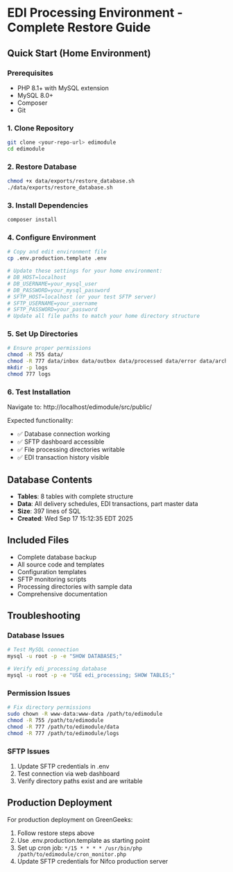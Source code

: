 # EDI Processing Environment - Complete Restore Guide

## Quick Start (Home Environment)

### Prerequisites
- PHP 8.1+ with MySQL extension
- MySQL 8.0+
- Composer
- Git

### 1. Clone Repository
```bash
git clone <your-repo-url> edimodule
cd edimodule
```

### 2. Restore Database
```bash
chmod +x data/exports/restore_database.sh
./data/exports/restore_database.sh
```

### 3. Install Dependencies
```bash
composer install
```

### 4. Configure Environment
```bash
# Copy and edit environment file
cp .env.production.template .env

# Update these settings for your home environment:
# DB_HOST=localhost
# DB_USERNAME=your_mysql_user
# DB_PASSWORD=your_mysql_password
# SFTP_HOST=localhost (or your test SFTP server)
# SFTP_USERNAME=your_username
# SFTP_PASSWORD=your_password
# Update all file paths to match your home directory structure
```

### 5. Set Up Directories
```bash
# Ensure proper permissions
chmod -R 755 data/
chmod -R 777 data/inbox data/outbox data/processed data/error data/archive
mkdir -p logs
chmod 777 logs
```

### 6. Test Installation
Navigate to: http://localhost/edimodule/src/public/

Expected functionality:
- ✅ Database connection working
- ✅ SFTP dashboard accessible
- ✅ File processing directories writable
- ✅ EDI transaction history visible

## Database Contents
- **Tables**: 8 tables with complete structure
- **Data**: All delivery schedules, EDI transactions, part master data
- **Size**: 397 lines of SQL
- **Created**: Wed Sep 17 15:12:35 EDT 2025

## Included Files
- Complete database backup
- All source code and templates  
- Configuration templates
- SFTP monitoring scripts
- Processing directories with sample data
- Comprehensive documentation

## Troubleshooting

### Database Issues
```bash
# Test MySQL connection
mysql -u root -p -e "SHOW DATABASES;"

# Verify edi_processing database
mysql -u root -p -e "USE edi_processing; SHOW TABLES;"
```

### Permission Issues
```bash
# Fix directory permissions
sudo chown -R www-data:www-data /path/to/edimodule
chmod -R 755 /path/to/edimodule
chmod -R 777 /path/to/edimodule/data
chmod -R 777 /path/to/edimodule/logs
```

### SFTP Issues
1. Update SFTP credentials in .env
2. Test connection via web dashboard
3. Verify directory paths exist and are writable

## Production Deployment
For production deployment on GreenGeeks:
1. Follow restore steps above
2. Use .env.production.template as starting point
3. Set up cron job: `*/15 * * * * /usr/bin/php /path/to/edimodule/cron_monitor.php`
4. Update SFTP credentials for Nifco production server
